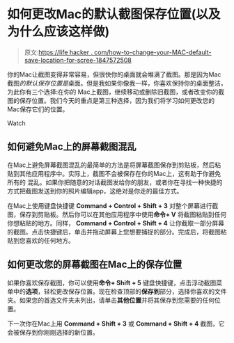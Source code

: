 # 如何更改Mac的默认截图保存位置(以及为什么应该这样做)

> 原文:[https://life hacker . com/how-to-change-your-MAC-default-save-location-for-scree-1847572508](https://lifehacker.com/how-to-change-your-macs-default-save-location-for-scree-1847572508)

你的Mac让截图变得非常容易，但很快你的桌面就会堆满了截图。那是因为Mac截图*的默认保存位置是*桌面。但是我如果你像我一样，你喜欢保持你的桌面整洁，为此你有三个选择:在你的 Mac上截图，继续移动或删除旧截图，或者改变你的截图的保存位置。我们今天的重点是第三种选择，因为我们将学习如何更改您的 Mac保存它们的位置。

Watch

## 如何避免Mac上的屏幕截图混乱

在Mac上避免屏幕截图混乱的最简单的方法是将屏幕截图保存到剪贴板，然后粘贴到其他应用程序中。实际上，截图不会被保存在你的Mac上，这有助于你避免所有的 混乱。如果你把随意的对话截图发给你的朋友，或者你在寻找一种快捷的方式把截图发送到你的照片编辑app，这绝对是你走的最佳方式。

在Mac上使用键盘快捷键 **Command + Control + Shift + 3** 对整个屏幕进行截图，保存到剪贴板。然后你可以在其他应用程序中使用**命令+ V** 将截图粘贴到任何你想粘贴的地方。同样， **Command + Control + Shift + 4** 让你截取一部分屏幕的截图。点击快捷键后，单击并拖动屏幕上您想要捕捉的部分。完成后，将截图粘贴到您喜欢的任何地方。

## 如何更改您的屏幕截图在Mac上的保存位置

如果你喜欢保存截图，你可以使用**命令+ Shift + 5** 键盘快捷键，点击浮动截图菜单中的**选项**，轻松更改保存位置。现在检查顶部的**保存到**部分，选择你喜欢的文件夹。如果您的首选文件夹未列出，请单击**其他位置**并将其保存到您需要的任何位置。

下一次你在Mac上用 **Command + Shift + 3** 或 **Command + Shift + 4** 截图，它会被保存到你刚刚选择的新位置。